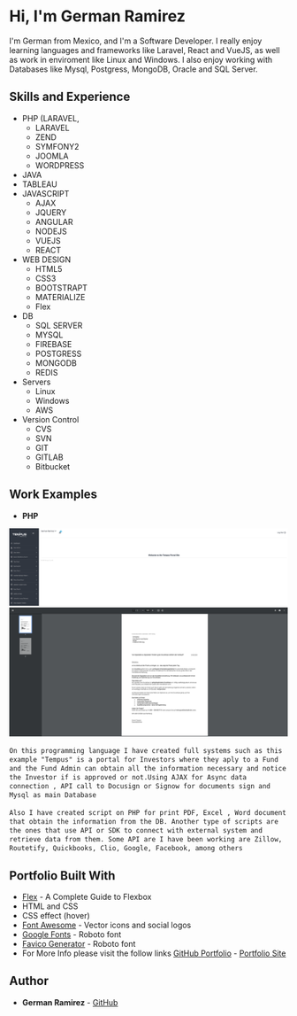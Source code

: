 # Hi, I'm German Ramirez

I'm German from Mexico, and I'm a Software Developer. I really enjoy learning languages and frameworks like Laravel, React and VueJS, as well as work in enviroment like Linux and Windows. I also enjoy working with Databases like Mysql, Postgress, MongoDB, Oracle and SQL Server.

## Skills and Experience

- PHP (LARAVEL,
  - LARAVEL
  - ZEND
  - SYMFONY2
  - JOOMLA
  - WORDPRESS
- JAVA
- TABLEAU
- JAVASCRIPT
  - AJAX
  - JQUERY
  - ANGULAR
  - NODEJS
  - VUEJS
  - REACT
- WEB DESIGN
  - HTML5
  - CSS3
  - BOOTSTRAPT
  - MATERIALIZE
  - Flex
- DB
  - SQL SERVER
  - MYSQL
  - FIREBASE
  - POSTGRESS
  - MONGODB
  - REDIS
- Servers
  - Linux
  - Windows
  - AWS
- Version Control
  - CVS
  - SVN
  - GIT
  - GITLAB
  - Bitbucket

## Work Examples

- **PHP**

![PHP Portal](./assets/img/TempusPortal.png)
![PHP Scripts](./assets/img/pdfExportPhp.png)

```
On this programming language I have created full systems such as this example "Tempus" is a portal for Investors where they aply to a Fund and the Fund Admin can obtain all the information necessary and notice the Investor if is approved or not.Using AJAX for Async data connection , API call to Docusign or Signow for documents sign and Mysql as main Database

Also I have created script on PHP for print PDF, Excel , Word document that obtain the information from the DB. Another type of scripts are the ones that use API or SDK to connect with external system and retrieve data from them. Some API are I have been working are Zillow, Routetify, Quickbooks, Clio, Google, Facebook, among others
```

## Portfolio Built With

- [Flex](https://css-tricks.com/snippets/css/a-guide-to-flexbox/) - A Complete Guide to Flexbox
- HTML and CSS
- CSS effect (hover)
- [Font Awesome](https://fontawesome.com/) - Vector icons and social logos
- [Google Fonts](https://fonts.google.com/specimen/Roboto?preview.text_type=custom) - Roboto font
- [Favico Generator](https://www.favicon-generator.org/) - Roboto font
- For More Info please visit the follow links [GitHub Portfolio](https://github.com/izaack89/portfolio) - [Portfolio Site](https://izaack89.github.io/portfolio/)

## Author

- **German Ramirez** - [GitHub](https://github.com/izaack89/)
